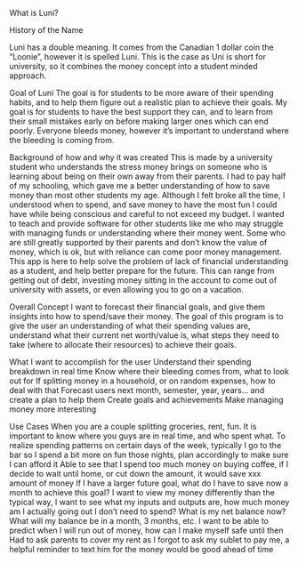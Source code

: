 What is Luni?


History of the Name

Luni has a double meaning. It comes from the Canadian 1 dollar coin the “Loonie”, however it is spelled Luni. This is the case as Uni is short for university, so it combines the money concept into a student minded approach.

Goal of Luni
The goal is for students to be more aware of their spending habits, and to help them figure out a realistic plan to achieve their goals. My goal is for students to have the best support they can, and to learn from their small mistakes early on before making larger ones which can end poorly. Everyone bleeds money, however it’s important to understand where the bleeding is coming from.

Background of how and why it was created
This is made by a university student who understands the stress money brings on someone who is learning about being on their own away from their parents. I had to pay half of my schooling, which gave me a better understanding of how to save money than most other students my age. Although I felt broke all the time, I understood when to spend, and save money to have the most fun I could have while being conscious and careful to not exceed my budget. I wanted to teach and provide software for other students like me who may struggle with managing funds or understanding where their money went. Some who are still greatly supported by their parents and don’t know the value of money, which is ok, but with reliance can come poor money management. This app is here to help solve the problem of lack of financial understanding as a student, and help better prepare for the future. This can range from getting out of debt, investing money sitting in the account to come out of university with assets, or even allowing you to go on a vacation. 

Overall Concept
I want to forecast their financial goals, and give them insights into how to spend/save their money. The goal of this program is to give the user an understanding of what their spending values are, understand what their current net worth/value is, what steps they need to take (where to allocate their resources) to achieve their goals. 


What I want to accomplish for the user
Understand their spending breakdown in real time
Know where their bleeding comes from, what to look out for
If splitting money in a household, or on random expenses, how to deal with that
Forecast users next month, semester, year, years… and create a plan to help them
Create goals and achievements
Make managing money more interesting

Use Cases
When you are a couple splitting groceries, rent, fun. It is important to know where you guys are in real time, and who spent what.
To realize spending patterns on certain days of the week, typically I go to the bar so I spend a bit more on fun those nights, plan accordingly to make sure I can afford it
Able to see that I spend too much money on buying coffee, if I decide to wait until home, or cut down the amount, it would save xxx amount of money
If I have a larger future goal, what do I have to save now a month to achieve this goal?
I want to view my money differently than the typical way, I want to see what my inputs and outputs are, how much money am I actually going out I don’t need to spend?
What is my net balance now? What will my balance be in a month, 3 months, etc. 
I want to be able to predict when I will run out of money, how can I make myself safe until then
Had to ask parents to cover my rent as I forgot to ask my sublet to pay me, a helpful reminder to text him for the money would be good ahead of time